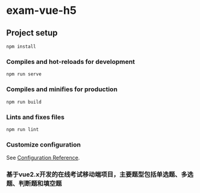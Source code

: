 # exam-vue-h5

## Project setup
```
npm install
```

### Compiles and hot-reloads for development
```
npm run serve
```

### Compiles and minifies for production
```
npm run build
```

### Lints and fixes files
```
npm run lint
```

### Customize configuration
See [Configuration Reference](https://cli.vuejs.org/config/).


### 基于vue2.x开发的在线考试移动端项目，主要题型包括单选题、多选题、判断题和填空题
